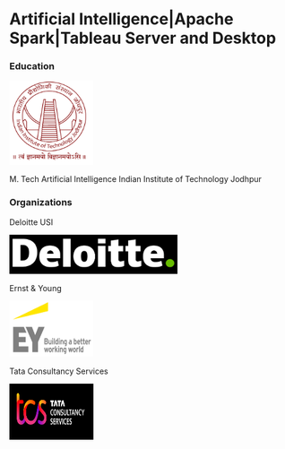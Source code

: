 # Artificial Intelligence|Apache Spark|Tableau Server and Desktop 
### Education
<img src="Images/IITJ_LOGO.PNG" alt="IITJ_LOGO" width="150" height="150">

M. Tech Artificial Intelligence 
Indian Institute of Technology Jodhpur

### Organizations 
Deloitte USI 

<img src="Images/DELOITTE.PNG" alt="DELOITTE" width="300" height="70">

Ernst & Young

<img src="Images/EY.PNG" alt="EY" width="150" height="100">

Tata Consultancy Services 

<img src="Images/TCS.PNG" alt="TCS" width="150" height="100">
